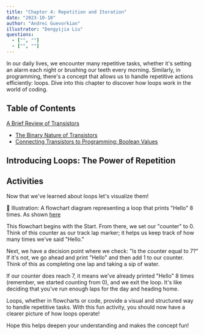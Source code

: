 ```yaml
---
title: "Chapter 4: Repetition and Iteration"
date: "2023-10-10"
author: "Andrei Guevorkian"
illustrator: "Dengyijia Liu"
questions:
  - ["", ""]
  - ["", ""]
---
```


In our daily lives, we encounter many repetitive tasks, whether it's setting an alarm each night or brushing our teeth every morning. Similarly, in programming, there's a concept that allows us to handle repetitive actions efficiently: loops. Dive into this chapter to discover how loops work in the world of coding.

## Table of Contents

[A Brief Review of Transistors](#a-brief-review-of-transistors)

- [The Binary Nature of Transistors](#the-binary-nature-of-transistors)
- [Connecting Transistors to Programming: Boolean Values](#connecting-transistors-to-programming-boolean-values)

## Introducing Loops: The Power of Repetition

## Activities

Now that we've learned about loops let's visualize them!

🎨 Illustration: A flowchart diagram representing a loop that prints "Hello" 8 times. As shown [here](https://www.google.com/url?sa=i&url=https%3A%2F%2Fonline.visual-paradigm.com%2Fdiagrams%2Ftemplates%2Fflowchart%2Fflowchart-example-using-loop%2F&psig=AOvVaw3eXjygPKUVObcEHkNF7kqV&ust=1697038491315000&source=images&cd=vfe&opi=89978449&ved=0CBEQjRxqFwoTCJDMkZbn64EDFQAAAAAdAAAAABAX)

This flowchart begins with the Start. From there, we set our "counter" to 0. Think of this counter as our track lap marker; it helps us keep track of how many times we've said "Hello."

Next, we have a decision point where we check: "Is the counter equal to 7?" If it's not, we go ahead and print "Hello" and then add 1 to our counter. Think of this as completing one lap and taking a sip of water.

If our counter does reach 7, it means we've already printed "Hello" 8 times (remember, we started counting from 0), and we exit the loop. It's like deciding that you've run enough laps for the day and heading home.

Loops, whether in flowcharts or code, provide a visual and structured way to handle repetitive tasks. With this fun activity, you should now have a clearer picture of how loops operate!

Hope this helps deepen your understanding and makes the concept fun!


